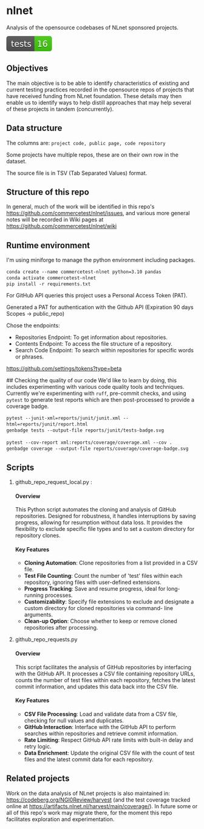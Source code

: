 # nlnet
Analysis of the opensource codebases of NLnet sponsored projects.

[![Tests Status](./reports/junit/tests-badge.svg?dummy=8484744)](./reports/junit/report.html)

## Objectives
The main objective is to be able to identify characteristics of existing and current testing practices recorded in the opensource repos of projects that have received funding from NLnet foundation. These details may then enable us to identify ways to help distill approaches that may help several of these projects in tandem (concurrently).

## Data structure
The columns are: `project code, public page, code repository`

Some projects have multiple repos, these are on their own row in the dataset.

The source file is in TSV (Tab Separated Values) format.

## Structure of this repo
In general, much of the work will be identified in this repo's https://github.com/commercetest/nlnet/issues, and various more general notes will be recorded in Wiki pages at https://github.com/commercetest/nlnet/wiki

## Runtime environment
I'm using miniforge to manage the python environment including packages.

```
conda create --name commercetest-nlnet python=3.10 pandas
conda activate commercetest-nlnet
pip install -r requirements.txt
```

For GitHub API queries this project uses a Personal Access Token (PAT).

Generated a PAT for authentication with the Github API (Expiration 90 days Scopes → public_repo)

Chose the endpoints:
- Repositories Endpoint: To get information about repositories.
- Contents Endpoint: To access the file structure of a repository.
- Search Code Endpoint: To search within repositories for specific words or phrases.

https://github.com/settings/tokens?type=beta


## Checking the quality of our code
We'd like to learn by doing, this includes experimenting with various code quality tools and techniques. Currently we're experimenting with `ruff`, pre-commit checks, and using `pytest` to generate test reports which are then post-processed to provide a coverage badge.

```
pytest --junit-xml=reports/junit/junit.xml --html=reports/junit/report.html
genbadge tests --output-file reports/junit/tests-badge.svg

pytest --cov-report xml:reports/coverage/coverage.xml --cov .
genbadge coverage --output-file reports/coverage/coverage-badge.svg
```

## Scripts

1. github_repo_request_local.py :

   #### Overview

   This Python script automates the cloning and analysis of GitHub repositories. Designed for robustness, it handles interruptions by
   saving progress, allowing for resumption without data loss. It provides the flexibility to exclude specific file types and to set
   a custom directory for repository clones.

    #### Key Features

     - **Cloning Automation**: Clone repositories from a list provided in a CSV file.
     - **Test File Counting**: Count the number of 'test' files within each repository, ignoring files with user-defined extensions.
     - **Progress Tracking**: Save and resume progress, ideal for long-running processes.
     - **Customizability**: Specify file extensions to exclude and designate a custom directory for cloned repositories via command-            line arguments.
     - **Clean-up Option**: Choose whether to keep or remove cloned repositories after processing.


3. github_repo_requests.py

   #### Overview

   This script facilitates the analysis of GitHub repositories by interfacing with the GitHub API. It processes a CSV file containing
   repository URLs, counts the number of test files within each repository, fetches the latest commit information, and updates this data
   back into the CSV file.

   #### Key Features

      -  **CSV File Processing**: Load and validate data from a CSV file, checking for null values and duplicates.
      -  **GitHub Interaction**: Interface with the GitHub API to perform searches within repositories and retrieve commit information.
      -  **Rate Limiting**: Respect GitHub API rate limits with built-in delay and retry logic.
      -  **Data Enrichment**: Update the original CSV file with the count of test files and the latest commit data for each repository.


## Related projects
Work on the data analysis of NLnet projects is also maintained in: https://codeberg.org/NGI0Review/harvest (and the test coverage tracked online at https://artifacts.nlnet.nl/harvest/main/coverage/). In future some or all of this repo's work may migrate there, for the moment this repo facilitates exploration and experimentation.

